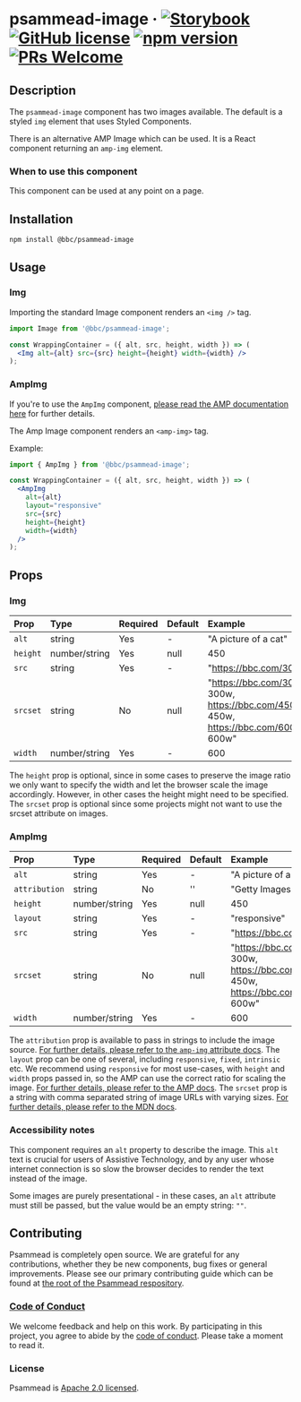 # psammead-image &middot; [![Storybook](https://raw.githubusercontent.com/storybooks/brand/master/badges/storybook.svg?sanitize=true)](https://bbc-news.github.io/psammead/?selectedKind=Image) [![GitHub license](https://img.shields.io/badge/license-Apache%202.0-blue.svg)](https://github.com/BBC-News/psammead/blob/latest/LICENSE) [![npm version](https://img.shields.io/npm/v/@bbc/psammead-image.svg)](https://www.npmjs.com/package/@bbc/psammead-image) [![PRs Welcome](https://img.shields.io/badge/PRs-welcome-brightgreen.svg)](https://github.com/BBC-News/psammead/blob/latest/CONTRIBUTING.md)

## Description

The `psammead-image` component has two images available. The default is a styled `img` element that uses Styled Components.

There is an alternative AMP Image which can be used. It is a React component returning an `amp-img` element.

### When to use this component

This component can be used at any point on a page.

<!-- ### When not to use this component -->

## Installation

`npm install @bbc/psammead-image`

## Usage

### Img

Importing the standard Image component renders an `<img />` tag.

```jsx
import Image from '@bbc/psammead-image';

const WrappingContainer = ({ alt, src, height, width }) => (
  <Img alt={alt} src={src} height={height} width={width} />
);
```

### AmpImg

If you're to use the `AmpImg` component, [please read the AMP documentation here](https://www.ampproject.org/docs/reference/components/amp-img) for further details.

The Amp Image component renders an `<amp-img>` tag.

Example:

```jsx
import { AmpImg } from '@bbc/psammead-image';

const WrappingContainer = ({ alt, src, height, width }) => (
  <AmpImg
    alt={alt}
    layout="responsive"
    src={src}
    height={height}
    width={width}
  />
);
```

## Props

### Img

| Prop          | Type          | Required | Default | Example |
| :------------ | :------------ | :------- | :------ | :------ |
| `alt`         | string        | Yes      | -       | "A picture of a cat" |
| `height`      | number/string | Yes      | null    | 450 |
| `src`         | string        | Yes      | -       | "https://bbc.com/300/cat.jpg" |
| `srcset`      | string        | No       | null    | "https://bbc.com/300/cat.jpg 300w, https://bbc.com/450/cat.jpg 450w, https://bbc.com/600/cat.jpg 600w" |
| `width`       | number/string | Yes      | -       | 600 |

The `height` prop is optional, since in some cases to preserve the image ratio we only want to specify the width and let the browser scale the image accordingly. However, in other cases the height might need to be specified.
The `srcset` prop is optional since some projects might not want to use the srcset attribute on images.

### AmpImg

| Prop          | Type          | Required | Default | Example |
| :------------ | :------------ | :------- | :------ | :------ |
| `alt`         | string        | Yes      | -       | "A picture of a cat" |
| `attribution` | string        | No       | ''      | "Getty Images" |
| `height`      | number/string | Yes      | null    | 450 |
| `layout`      | string        | Yes      | -       | "responsive" |
| `src`         | string        | Yes      | -       | "https://bbc.com/300/cat.jpg" |
| `srcset`      | string        | No       | null    | "https://bbc.com/300/cat.jpg 300w, https://bbc.com/450/cat.jpg 450w, https://bbc.com/600/cat.jpg 600w" |
| `width`       | number/string | Yes      | -       | 600 |

The `attribution` prop is available to pass in strings to include the image source. [For further details, please refer to the `amp-img` attribute docs](https://www.ampproject.org/docs/reference/components/amp-img#attributes).
The `layout` prop can be one of several, including `responsive`, `fixed`, `intrinsic` etc. We recommend using `responsive` for most use-cases, with `height` and `width` props passed in, so the AMP can use the correct ratio for scaling the image. [For further details, please refer to the AMP docs](https://www.ampproject.org/docs/reference/components/amp-img).
The `srcset` prop is a string with comma separated string of image URLs with varying sizes. [For further details, please refer to the MDN docs](https://developer.mozilla.org/en-US/docs/Web/HTML/Element/img#attr-srcset). 


### Accessibility notes

This component requires an `alt` property to describe the image. This `alt` text is crucial for users of Assistive Technology, and by any user whose internet connection is so slow the browser decides to render the text instead of the image.

Some images are purely presentational - in these cases, an `alt` attribute must still be passed, but the value would be an empty string: `""`.

<!-- ## Roadmap -->

<!-- ## Additional notes -->

## Contributing

Psammead is completely open source. We are grateful for any contributions, whether they be new components, bug fixes or general improvements. Please see our primary contributing guide which can be found at [the root of the Psammead respository](https://github.com/bbc/psammead/blob/latest/CONTRIBUTING.md).

### [Code of Conduct](https://github.com/bbc/psammead/blob/latest/CODE_OF_CONDUCT.md)

We welcome feedback and help on this work. By participating in this project, you agree to abide by the [code of conduct](https://github.com/bbc/psammead/blob/latest/CODE_OF_CONDUCT.md). Please take a moment to read it.

### License

Psammead is [Apache 2.0 licensed](https://github.com/bbc/psammead/blob/latest/LICENSE).
